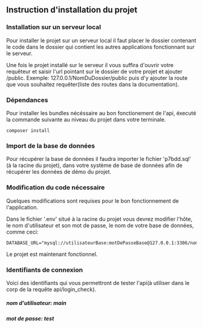 ## Instruction d'installation du projet

### Installation sur un serveur local

Pour installer le projet sur un serveur local il faut placer le dossier contenant le code dans le dossier qui contient les autres applications fonctionnant sur le serveur.

Une fois le projet installé sur le serveur il vous suffira d'ouvrir votre requêteur et saisir l'url pointant sur le dossier de votre projet et ajouter /public. Exemple: 127.0.0.1/NomDuDossier/public puis d'y ajouter la route que vous souhaitez requêter(liste des routes dans la documentation).

### Dépendances

Pour installer les bundles nécéssaire au bon fonctionement de l'api, éxecuté la commande suivante au niveau du projet dans votre terminale.

    composer install

### Import de la base de données

Pour récupérer la base de données il faudra importer le fichier 'p7bdd.sql' (à la racine du projet), dans votre système de base de données afin de récupérer les données de démo du projet.

### Modification du code nécessaire

Quelques modifications sont requises pour le bon fonctionnement de l'application.

Dans le fichier '.env' situé à la racine du projet vous devrez modifier l'hôte, le nom d'utilisateur et son mot de passe, le nom  de votre base de données, comme ceci:

    DATABASE_URL="mysql://utilisateurBase:motDePasseBase@127.0.0.1:3306/nomBase"

Le projet est maintenant fonctionnel.

### Identifiants de connexion

Voici des identifiants qui vous permettront de tester l'api(à utiliser dans le corp de la requête api/login_check).

##### nom d'utilisateur: main
##### mot de passe: test

